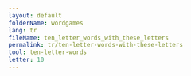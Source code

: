 ```yaml
---
layout: default
folderName: wordgames
lang: tr
fileName: ten_letter_words_with_these_letters
permalink: tr/ten-letter-words-with-these-letters
tool: ten-letter-words
letter: 10
---
```

